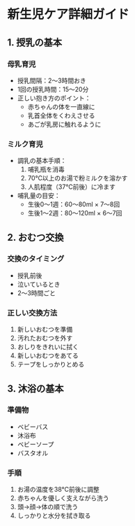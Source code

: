 # 新生児ケア詳細ガイド

## 1. 授乳の基本
### 母乳育児
- 授乳間隔：2～3時間おき
- 1回の授乳時間：15～20分
- 正しい抱き方のポイント：
  - 赤ちゃんの体を一直線に
  - 乳首全体をくわえさせる
  - あごが乳房に触れるように

### ミルク育児
- 調乳の基本手順：
  1. 哺乳瓶を消毒
  2. 70℃以上のお湯で粉ミルクを溶かす
  3. 人肌程度（37℃前後）に冷ます
- 哺乳量の目安：
  - 生後0～1週：60～80ml × 7～8回
  - 生後1～2週：80～120ml × 6～7回

## 2. おむつ交換
### 交換のタイミング
- 授乳前後
- 泣いているとき
- 2～3時間ごと

### 正しい交換方法
1. 新しいおむつを準備
2. 汚れたおむつを外す
3. おしりをきれいに拭く
4. 新しいおむつをあてる
5. テープをしっかりとめる

## 3. 沐浴の基本
### 準備物
- ベビーバス
- 沐浴布
- ベビーソープ
- バスタオル

### 手順
1. お湯の温度を38℃前後に調整
2. 赤ちゃんを優しく支えながら洗う
3. 頭→顔→体の順で洗う
4. しっかりと水分を拭き取る